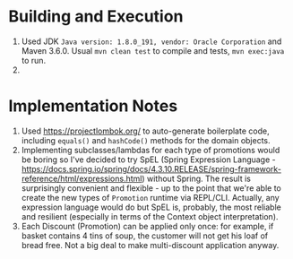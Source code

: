 # Building and Execution
1. Used JDK `Java version: 1.8.0_191, vendor: Oracle Corporation` and Maven 3.6.0. Usual `mvn clean test` to compile and tests, `mvn exec:java` to run.
2. 

# Implementation Notes
1. Used https://projectlombok.org/ to auto-generate boilerplate code, including `equals()` and `hashCode()` methods for the domain objects.
2. Implementing subclasses/lambdas for each type of promotions would be boring so I've decided to try SpEL (Spring Expression Language - https://docs.spring.io/spring/docs/4.3.10.RELEASE/spring-framework-reference/html/expressions.html) without Spring. The result is surprisingly convenient and flexible - up to the point that we're able to create the new types of `Promotion` runtime via REPL/CLI. Actually, any expression language would do but SpEL is, probably, the most reliable and resilient (especially in terms of the Context object interpretation).
3. Each Discount (Promotion) can be applied only once: for example, if basket contains 4 tins of soup, the customer will not get his loaf of bread free. Not a big deal to make multi-discount application anyway.
